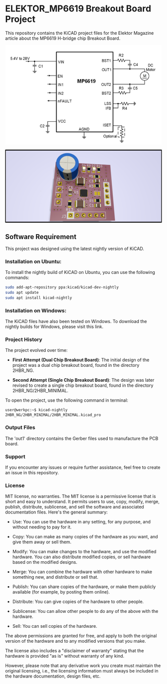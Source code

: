 # ELEKTOR_MP6619 Breakout Board Project

This repository contains the KiCAD project files for the Elektor Magazine article about the MP6619 H-bridge chip Breakout Board.

![Minimal board](mp6619_tac.jpg)

![Minimal Render](2HBR_NG/2HBR_MINIMAL/2HBR_MINIMAL1.png)

## Software Requirement

This project was designed using the latest nightly version of KiCAD. 

### Installation on Ubuntu:

To install the nightly build of KiCAD on Ubuntu, you can use the following commands:

```bash
sudo add-apt-repository ppa:kicad/kicad-dev-nightly
sudo apt update
sudo apt install kicad-nightly
```
### Installation on Windows:
The KiCAD files have also been tested on Windows. To download the nightly builds for Windows, please visit this link.

### Project History
The project evolved over time:

* **First Attempt (Dual Chip Breakout Board)**: The initial design of the project was a dual chip breakout board, found in the directory 2HBR_NG.

* **Second Attempt (Single Chip Breakout Board)**: The design was later revised to create a single chip breakout board, found in the directory 2HBR_NG/2HBR_MINIMAL.

To open the project, use the following command in terminal:

```console
user@werkpc:~$ kicad-nightly 2HBR_NG/2HBR_MINIMAL/2HBR_MINIMAL.kicad_pro
```
### Output Files
The 'out1' directory contains the Gerber files used to manufacture the PCB board.

### Support
If you encounter any issues or require further assistance, feel free to create an issue in this repository.

### License
MIT license, no warranties.
The MIT license is a permissive license that is short and easy to understand. It permits users to use, copy, modify, merge, publish, distribute, sublicense, and sell the software and associated documentation files. Here's the general summary:

  * Use: You can use the hardware in any setting, for any purpose, and without needing to pay for it.

  * Copy: You can make as many copies of the hardware as you want, and give them away or sell them.
  * Modify: You can make changes to the hardware, and use the modified hardware. You can also distribute modified copies, or sell hardware based on the modified designs.
  * Merge: You can combine the hardware with other hardware to make something new, and distribute or sell that.
  * Publish: You can share copies of the hardware, or make them publicly available (for example, by posting them online).
  * Distribute: You can give copies of the hardware to other people.
  * Sublicense: You can allow other people to do any of the above with the hardware.
  * Sell: You can sell copies of the hardware.

The above permissions are granted for free, and apply to both the original version of the hardware and to any modified versions that you make.

The license also includes a "disclaimer of warranty" stating that the hardware is provided "as is" without warranty of any kind.

However, please note that any derivative work you create must maintain the original licensing, i.e., the licensing information must always be included in the hardware documentation, design files, etc.
